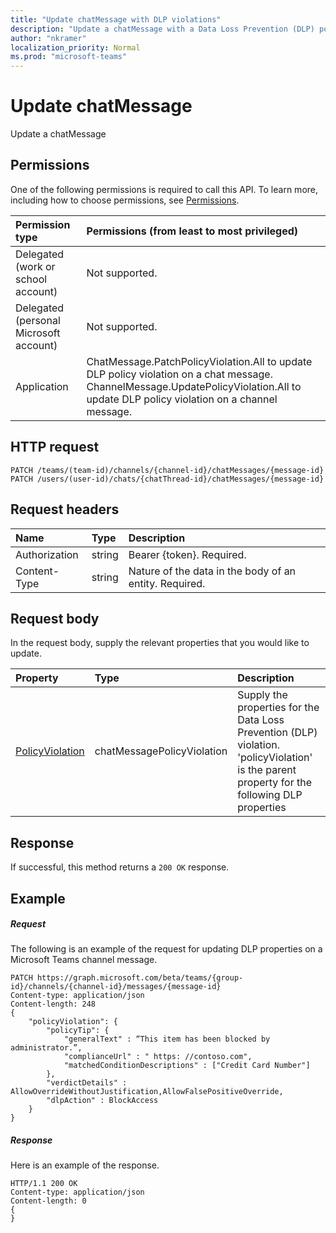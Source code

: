 ```yaml
---
title: "Update chatMessage with DLP violations"
description: "Update a chatMessage with a Data Loss Prevention (DLP) policy violation."
author: "nkramer"
localization_priority: Normal
ms.prod: "microsoft-teams"
---
```


# Update chatMessage
Update a chatMessage
## Permissions
One of the following permissions is required to call this API. To learn more, including how to choose permissions, see [Permissions](https://docs.microsoft.com/en-us/graph/permissions-reference).

|Permission type      | Permissions (from least to most privileged)              |
|:--------------------|:---------------------------------------------------------|
|Delegated (work or school account) | Not supported.    |
|Delegated (personal Microsoft account) | Not supported.    |
|Application | ChatMessage.PatchPolicyViolation.All to update DLP policy violation on a chat message. ChannelMessage.UpdatePolicyViolation.All to update DLP policy violation on a channel message. |

## HTTP request
<!-- { "blockType": "ignored" } -->
```http
PATCH /teams/(team-id)/channels/{channel-id}/chatMessages/{message-id}
PATCH /users/(user-id)/chats/{chatThread-id}/chatMessages/{message-id}
```

## Request headers
| Name       | Type | Description|
|:-----------|:------|:----------|
| Authorization  | string  | Bearer {token}. Required. |
| Content-Type | string  | Nature of the data in the body of an entity. Required. |
## Request body
In the request body, supply the relevant properties that you would like to update.

| Property	   | Type	|Description|
|:---------------|:--------|:----------|
| [PolicyViolation](policyviolation.md) | chatMessagePolicyViolation | Supply the properties for the Data Loss Prevention (DLP) violation. 'policyViolation' is the parent property for the following DLP properties|

## Response

If successful, this method returns a `200 OK` response.
## Example
##### Request
The following is an example of the request for updating DLP properties on a Microsoft Teams channel message.
<!-- {
  "blockType": "request",
  "name": "chatMessage.PatchPolicyViolation.All"
}-->
```http
PATCH https://graph.microsoft.com/beta/teams/{group-id}/channels/{channel-id}/messages/{message-id}
Content-type: application/json
Content-length: 248
{
	"policyViolation": {
		"policyTip": {
			"generalText" : “This item has been blocked by administrator.”,
			"complianceUrl" : " https: //contoso.com",
			"matchedConditionDescriptions" : ["Credit Card Number"]
		},
		"verdictDetails" : AllowOverrideWithoutJustification,AllowFalsePositiveOverride,
		"dlpAction" : BlockAccess
	}
}
```

##### Response
Here is an example of the response. 
<!-- {
  "blockType": "response",
} -->
```http
HTTP/1.1 200 OK
Content-type: application/json
Content-length: 0
{
}
```
<!-- uuid: ??????????????
2018-04-20 14:57:30 UTC -->
<!-- {
  "type": "#page.annotation",
  "description": "chatMessage.PatchPolicyViolation.All",
  "keywords": "",
  "section": "documentation",
  "tocPath": ""
}-->
